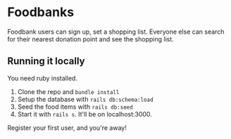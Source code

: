 # Foodbanks

Foodbank users can sign up, set a shopping list. Everyone else can search for their nearest donation point and see the shopping list.

## Running it locally

You need ruby installed.

1. Clone the repo and `bundle install`
2. Setup the database with `rails db:schema:load`
3. Seed the food items with `rails db:seed`
4. Start it with `rails s`. It'll be on localhost:3000.

Register your first user, and you're away!

